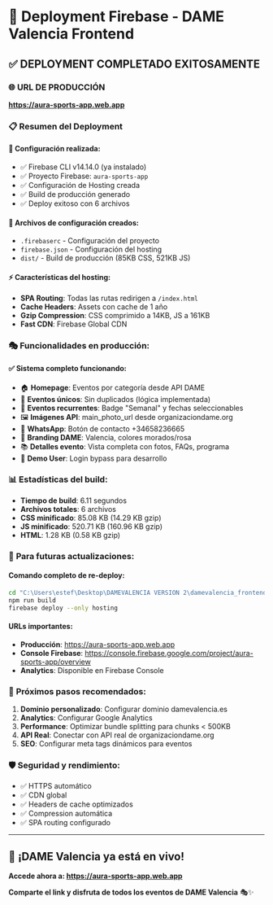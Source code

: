 # 🚀 Deployment Firebase - DAME Valencia Frontend

## ✅ **DEPLOYMENT COMPLETADO EXITOSAMENTE**

### 🌐 **URL DE PRODUCCIÓN**
**https://aura-sports-app.web.app**

### 📋 **Resumen del Deployment**

#### **🔧 Configuración realizada:**
- ✅ Firebase CLI v14.14.0 (ya instalado)
- ✅ Proyecto Firebase: `aura-sports-app`
- ✅ Configuración de Hosting creada
- ✅ Build de producción generado
- ✅ Deploy exitoso con 6 archivos

#### **📁 Archivos de configuración creados:**
- `.firebaserc` - Configuración del proyecto
- `firebase.json` - Configuración del hosting
- `dist/` - Build de producción (85KB CSS, 521KB JS)

#### **⚡ Características del hosting:**
- **SPA Routing**: Todas las rutas redirigen a `/index.html`
- **Cache Headers**: Assets con cache de 1 año
- **Gzip Compression**: CSS comprimido a 14KB, JS a 161KB
- **Fast CDN**: Firebase Global CDN

### 🎭 **Funcionalidades en producción:**

#### **✅ Sistema completo funcionando:**
- 🏠 **Homepage**: Eventos por categoría desde API DAME
- 🎯 **Eventos únicos**: Sin duplicados (lógica implementada)
- 🔄 **Eventos recurrentes**: Badge "Semanal" y fechas seleccionables
- 🖼️ **Imágenes API**: main_photo_url desde organizaciondame.org
- 📱 **WhatsApp**: Botón de contacto +34658236665
- 🎨 **Branding DAME**: Valencia, colores morados/rosa
- 📚 **Detalles evento**: Vista completa con fotos, FAQs, programa
- 🔐 **Demo User**: Login bypass para desarrollo

### 📊 **Estadísticas del build:**
- **Tiempo de build**: 6.11 segundos
- **Archivos totales**: 6 archivos
- **CSS minificado**: 85.08 KB (14.29 KB gzip)
- **JS minificado**: 520.71 KB (160.96 KB gzip)
- **HTML**: 1.28 KB (0.58 KB gzip)

### 🔄 **Para futuras actualizaciones:**

#### **Comando completo de re-deploy:**
```bash
cd "C:\Users\estef\Desktop\DAMEVALENCIA VERSION 2\damevalencia_frontend_nuevo"
npm run build
firebase deploy --only hosting
```

#### **URLs importantes:**
- **Producción**: https://aura-sports-app.web.app
- **Console Firebase**: https://console.firebase.google.com/project/aura-sports-app/overview
- **Analytics**: Disponible en Firebase Console

### 🎯 **Próximos pasos recomendados:**
1. **Dominio personalizado**: Configurar dominio damevalencia.es
2. **Analytics**: Configurar Google Analytics
3. **Performance**: Optimizar bundle splitting para chunks < 500KB
4. **API Real**: Conectar con API real de organizaciondame.org
5. **SEO**: Configurar meta tags dinámicos para eventos

### 🛡️ **Seguridad y rendimiento:**
- ✅ HTTPS automático
- ✅ CDN global
- ✅ Headers de cache optimizados
- ✅ Compression automática
- ✅ SPA routing configurado

---

## 🎉 **¡DAME Valencia ya está en vivo!**

**Accede ahora a: https://aura-sports-app.web.app**

**Comparte el link y disfruta de todos los eventos de DAME Valencia** 🎭✨


